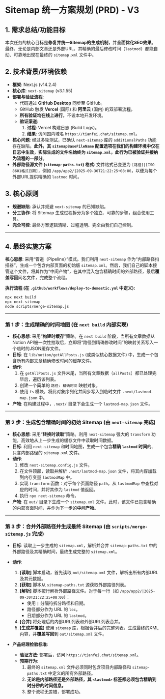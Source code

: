 # Sitemap 统一方案规划 (PRD) - V3

## 1. 需求总结/功能目标

本次任务的核心目标是**修复并统一Sitemap的生成机制**，并**全面优化SEO效果**。最终，无论是内部文章还是外部URL，其精确的最后修改时间（`lastmod`）都能自动、可靠地出现在最终的 `sitemap.xml` 文件中。

## 2. 技术背景/环境依赖

*   **框架**: Next.js (v14.2.4)
*   **核心库**: `next-sitemap` (v3.1.55)
*   **部署与验证流程**:
    *   代码通过 **GitHub Desktop** 同步至 GitHub。
    *   GitHub 触发 **Vercel** (国际) 和 **阿里云** (国内) 的双部署流程。
    *   **所有验证均在线上进行**，不设本地开发环境。
    *   **验证渠道**:
        1.  **过程**: Vercel 构建日志 (Build Logs)。
        2.  **结果**: 访问国内域名 `https://tianfei.chat/sitemap.xml`。
*   **核心问题**: 经过多轮测试，已确认 `next-sitemap` 库的 `additionalPaths` 功能存在缺陷。**此外，其 `sitemapBaseFileName` 配置选项在我们的构建环境中仅在日志中生效，实际生成的文件名始终为 `sitemap.xml`，此行为已被验证并接纳为流程的一部分。**
*   **外部路径源文件 (`sitemap-paths.txt`) 格式**: 文件格式已变更为 `[路径]|[ISO 8601格式日期]`，例如 `/app/app2/|2025-09-30T21:22:25+08:00`，以便为每个外部URL提供精确的 `lastmod` 时间。

## 3. 核心原则

*   **规避缺陷**: 承认并规避 `next-sitemap` 的已知缺陷。
*   **分工协作**: 将 Sitemap 生成过程拆分为多个独立、可靠的步骤，组合使用工具。
*   **完全可控**: 最终方案逻辑清晰、过程透明、完全由我们自己控制。

---

## 4. 最终实施方案

**核心思想**: 采用“管道（Pipeline）”模式。我们利用 `next-sitemap` 作为“内部路径扫描器”，生成一个包含内部页面的初始版 `sitemap.xml`。然后，我们自己的脚本接管这个文件，将其作为“中间产物”，在其中混入包含精确时间的外部路径，最后**覆盖写回**同名文件，完成整个流程。

**执行流程 (在 `.github/workflows/deploy-to-domestic.yml` 中定义):**
```bash
npx next build
npx next-sitemap
node scripts/merge-sitemap.js
```

---

### **第 1 步：生成精确的时间地图 (在 `next build` 内部实现)**

*   **核心思想**: 采用“**构建时缓存**”策略。在 `next build` 阶段，当所有文章数据从Notion API被一次性拉取后，立即将“路径到精确修改时间”的映射关系写入一个临时的JSON缓存文件。
*   **目标**: 在 `lib/notion/getAllPosts.js` (或类似核心数据文件) 中，生成一个包含所有内部文章精确修改时间的缓存文件。
*   **动作**:
    1.  在 `getAllPosts.js` 文件末尾，当所有文章数据（`allPosts`）都已处理完毕后，遍历该列表。
    2.  创建一个简单的 `路径: 精确时间` 映射对象。
    3.  使用 `fs` 模块，将此对象序列化并同步写入到临时文件 `.next/lastmod-map.json` 中。
*   **产物**: 在构建过程中，`.next/` 目录下会生成一个 `lastmod-map.json` 文件。

---

### **第 2 步：生成包含精确时间的初始 Sitemap (由 `next-sitemap` 完成)**

*   **核心思想**: 采用“**转换时读取**”策略。利用 `next-sitemap` 强大的 `transform` 功能，高效地从上一步生成的缓存文件中读取时间数据。
*   **目标**: 利用 `next-sitemap` 和时间地图，生成一个包含**精确 `lastmod` 时间**的、只含内部路径的 `sitemap.xml` 文件。
*   **动作**:
    1.  修改 `next-sitemap.config.js` 文件。
    2.  在文件顶部，读取并解析 `.next/lastmod-map.json` 文件，将其内容加载到内存变量 `lastmodMap` 中。
    3.  实现 `transform` 函数：对于每个页面路径 `path`，从 `lastmodMap` 中查找对应的时间，并将其作为 `lastmod` 值返回。
    4.  执行 `npx next-sitemap` 命令。
*   **产物**: 在 `out/` 目录下生成一个 `sitemap.xml` 文件。此时，该文件已包含精确的内部页面时间，并作为下一步的**中间产物**。

---

### **第 3 步：合并外部路径并生成最终 Sitemap (由 `scripts/merge-sitemap.js` 完成)**

*   **目标**: 读取上一步生成的 `sitemap.xml`，解析并合并 `sitemap-paths.txt` 中的外部路径及其精确时间，最终生成完整的 `sitemap.xml`。
*   **动作**:
    1.  **[读取]** 脚本启动，首先读取 `out/sitemap.xml` 文件，解析出所有内部URL及其元数据。
    2.  **[获取]** 脚本从 `sitemap-paths.txt` 源获取外部路径列表。
    3.  **[解析]** 脚本按行解析外部路径文件。对于每一行（如 `/app/app2/|2025-09-30T21:22:25+08:00`）：
        *   使用 `|` 分隔符拆分路径和日期。
        *   路径部分作为 URL 的 `loc`。
        *   日期部分作为 URL 的 `lastmod`。
    4.  **[合并]** 将处理后的内部URL列表和外部URL列表合并。
    5.  **[生成并覆盖]** 使用 `sitemap` 库，根据合并后的完整列表，生成最终的XML内容，并**覆盖写回**到 `out/sitemap.xml` 文件。

*   **产品经理检验标准**:
    *   **验证方法**: 部署后，访问 `https://tianfei.chat/sitemap.xml`。
    *   **预期行为**:
        1.  最终的 `sitemap.xml` 文件必须同时包含项目内部路径和 `sitemap-paths.txt` 中定义的所有外部路径。
        2.  **无论是内部路径还是外部路径，其 `<lastmod>` 标签都必须包含精确到时分秒的时间信息。**
        3.  整个流程无差错，部署成功。